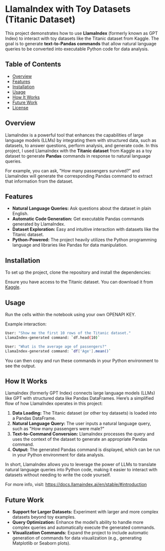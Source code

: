 
# LlamaIndex with Toy Datasets (Titanic Dataset)

This project demonstrates how to use **LlamaIndex** (formerly known as GPT Index) to interact with toy datasets like the Titanic dataset from Kaggle. The goal is to generate **text-to-Pandas commands** that allow natural language queries to be converted into executable Python code for data analysis.

## Table of Contents
- [Overview](#overview)
- [Features](#features)
- [Installation](#installation)
- [Usage](#usage)
- [How It Works](#how-it-works)
- [Future Work](#future-work)
- [License](#license)

## Overview

LlamaIndex is a powerful tool that enhances the capabilities of large language models (LLMs) by integrating them with structured data, such as datasets, to answer questions, perform analysis, and generate code. In this project, I used LlamaIndex with the **Titanic dataset** from Kaggle as a toy dataset to generate **Pandas** commands in response to natural language queries.

For example, you can ask, "How many passengers survived?" and LlamaIndex will generate the corresponding Pandas command to extract that information from the dataset.

## Features

- **Natural Language Queries:** Ask questions about the dataset in plain English.
- **Automatic Code Generation:** Get executable Pandas commands generated by LlamaIndex.
- **Dataset Exploration:** Easy and intuitive interaction with datasets like the Titanic dataset.
- **Python-Powered:** The project heavily utilizes the Python programming language and libraries like Pandas for data manipulation.

## Installation

To set up the project, clone the repository and install the dependencies:


Ensure you have access to the Titanic dataset. You can download it from [Kaggle](https://www.kaggle.com/c/titanic/data).

## Usage
Run the cells within the notebook using your own OPENAPI KEY.

Example interaction:

```bash
User: "Show me the first 10 rows of the Titanic dataset."
LlamaIndex-generated command: `df.head(10)`

User: "What is the average age of passengers?"
LlamaIndex-generated command: `df['Age'].mean()`
```

You can then copy and run these commands in your Python environment to see the output.

## How It Works

LlamaIndex (formerly GPT Index) connects large language models (LLMs) like GPT with structured data like Pandas DataFrames. Here’s a simplified flow of how LlamaIndex operates in this project:

1. **Data Loading:** The Titanic dataset (or other toy datasets) is loaded into a Pandas DataFrame.
2. **Natural Language Query:** The user inputs a natural language query, such as "How many passengers were male?"
3. **Text-to-Command Conversion:** LlamaIndex processes the query and uses the context of the dataset to generate an appropriate Pandas command.
4. **Output:** The generated Pandas command is displayed, which can be run in your Python environment for data analysis.

In short, LlamaIndex allows you to leverage the power of LLMs to translate natural language queries into Python code, making it easier to interact with datasets without needing to write the code yourself.

For more info, visit: https://docs.llamaindex.ai/en/stable/#introduction

## Future Work

- **Support for Larger Datasets:** Experiment with larger and more complex datasets beyond toy examples.
- **Query Optimization:** Enhance the model’s ability to handle more complex queries and automatically execute the generated commands.
- **Visualization Commands:** Expand the project to include automatic generation of commands for data visualization (e.g., generating Matplotlib or Seaborn plots).

